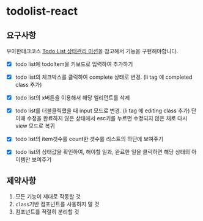 # todolist-react

## 요구사항

우아한테크코스 [Todo List 상태관리 미션](https://techcourse.woowahan.com/s/RnQEhZ2v/ls/lxtPtbeY)을 참고해서 기능을 구현해야합니다.

+ [x] todo list에 todoItem을 키보드로 입력하여 추가하기
+ [x] todo list의 체크박스를 클릭하여 complete 상태로 변경. (li tag 에 completed class 추가)
+ [x] todo list의 x버튼을 이용해서 해당 엘리먼트를 삭제
+ [x] todo list를 더블클릭했을 때 input 모드로 변경. (li tag 에 editing class 추가) 단 이때 수정을 완료하지 않은 상태에서 esc키를 누르면 수정되지 않은 채로 다시 view 모드로 복귀
+ [x] todo list의 item갯수를 count한 갯수를 리스트의 하단에 보여주기
+ [x] todo list의 상태값을 확인하여, 해야할 일과, 완료한 일을 클릭하면 해당 상태의 아이템만 보여주기


## 제약사항

1. 모든 기능이 제대로 작동할 것
2. `class`기반 컴포넌트를 사용하지 말 것
3. 컴포넌트를 적절히 분리할 것

